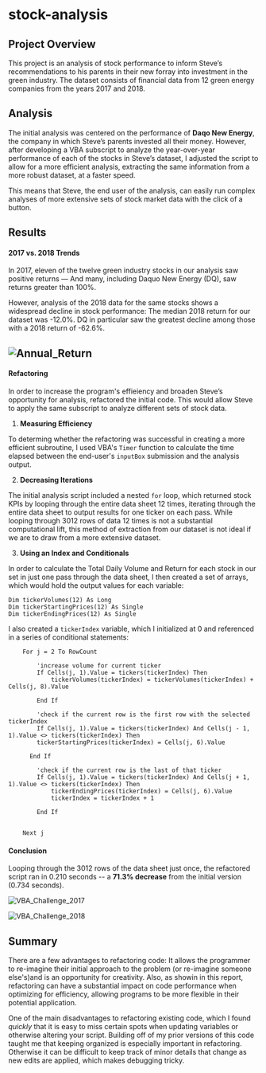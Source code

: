 # stock-analysis

## Project Overview

This project is an analysis of stock performance to inform Steve’s recommendations to his parents in their new forray into investment in the green industry. The dataset consists of financial data from 12 green energy companies from the years 2017 and 2018. 

## Analysis

The initial analysis was centered on the performance of **Daqo New Energy**, the company in which Steve’s parents invested all their money. However, after developing a VBA subscript to analyze the year-over-year performance of each of the stocks in Steve’s dataset, I adjusted the script to allow for a more efficient analysis, extracting the same information from a more robust dataset, at a faster speed. 

This means that Steve, the end user of the analysis, can easily run complex analyses of more extensive sets of stock market data with the click of a button.

## Results

#### 2017 vs. 2018 Trends
In 2017, eleven of the twelve green industry stocks in our analysis saw positive returns — And many, including Daquo New Energy (DQ), saw returns greater than 100%. 

However, analysis of the 2018 data for the same stocks shows a widespread decline in stock performance: The median 2018 return for our dataset was -12.0%. DQ in particular saw the greatest decline among those with a 2018 return of -62.6%.

![Annual_Return](https://user-images.githubusercontent.com/82285562/116794291-85ff1a00-aa91-11eb-9da4-5dddbdf46402.png)
---

#### Refactoring
In order to increase the program's effieiency and broaden Steve’s opportunity for analysis, refactored the initial code. This would allow Steve to apply the same subscript to analyze different sets of stock data.

1. **Measuring Efficiency**

To determing whether the refactoring was successful in creating a more efficient subroutine, I used VBA's `Timer` function to calculate the time elapsed between the end-user's `inputBox` submission and the analysis output.

2. **Decreasing Iterations**

The initial analysis script included a nested `for` loop, which returned stock KPIs by looping through the entire data sheet 12 times, iterating through the entire data sheet to output results for one ticker on each pass. While looping through 3012 rows of data 12 times is not a substantial computational lift, this method of extraction from our dataset is not ideal if we are to draw from a more extensive dataset.

3. **Using an Index and Conditionals**

In order to calculate the Total Daily Volume and Return for each stock in our set in just one pass through the data sheet, I then created a set of arrays, which would hold the output values for each variable:
```
Dim tickerVolumes(12) As Long
Dim tickerStartingPrices(12) As Single
Dim tickerEndingPrices(12) As Single
```
I also created a `tickerIndex` variable, which I initialized at 0 and referenced in a series of conditional statements:
```
    For j = 2 To RowCount
                        
        'increase volume for current ticker
        If Cells(j, 1).Value = tickers(tickerIndex) Then
            tickerVolumes(tickerIndex) = tickerVolumes(tickerIndex) + Cells(j, 8).Value
                        
        End If
        
        'check if the current row is the first row with the selected tickerIndex
        If Cells(j, 1).Value = tickers(tickerIndex) And Cells(j - 1, 1).Value <> tickers(tickerIndex) Then
        tickerStartingPrices(tickerIndex) = Cells(j, 6).Value
                        
      End If
                        
        'check if the current row is the last of that ticker
        If Cells(j, 1).Value = tickers(tickerIndex) And Cells(j + 1, 1).Value <> tickers(tickerIndex) Then
            tickerEndingPrices(tickerIndex) = Cells(j, 6).Value
            tickerIndex = tickerIndex + 1
                            
        End If
                
                    
    Next j
```
#### Conclusion
Looping through the 3012 rows of the data sheet just once, the refactored script ran in 0.210 seconds -- a **71.3% decrease** from the initial version (0.734 seconds).

![VBA_Challenge_2017](https://user-images.githubusercontent.com/82285562/116794299-a038f800-aa91-11eb-9983-2fedf86fbbc1.png)

![VBA_Challenge_2018](https://user-images.githubusercontent.com/82285562/116794301-a333e880-aa91-11eb-9b3c-3c87d7f16d2e.png)

## Summary
There are a few advantages to refactoring code: It allows the programmer to re-imagine their initial approach to the problem (or re-imagine someone else's)and is an opportunity for creativity. Also, as showin in this report, refactoring can have a substantial impact on code performance when optimizing for efficiency, allowing programs to be more flexible in their potential application.
 
One of the main disadvantages to refactoring existing code, which I found *quickly* that it is easy to miss certain spots when updating variables or otherwise altering your script. Building off of my prior versions of this code taught me that keeping organized is especially important in refactoring. Otherwise it can be difficult to keep track of minor details that change as new edits are applied, which makes debugging tricky.



